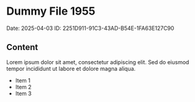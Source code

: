 # Dummy File 1955

Date: 2025-04-03
ID: 2251D911-91C3-43AD-B54E-1FA63E127C90

## Content

Lorem ipsum dolor sit amet, consectetur adipiscing elit.
Sed do eiusmod tempor incididunt ut labore et dolore magna aliqua.

* Item 1
* Item 2
* Item 3
